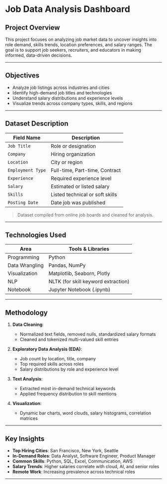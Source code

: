 # Job Data Analysis Dashboard

##  Project Overview

This project focuses on analyzing job market data to uncover insights into role demand, skills trends, location preferences, and salary ranges. The goal is to support job seekers, recruiters, and educators in making informed, data-driven decisions.

---

##  Objectives

- Analyze job listings across industries and cities
- Identify high-demand job titles and technologies
- Understand salary distributions and experience levels
- Visualize trends across company types, skills, and regions

---

## Dataset Description

| Field Name      | Description                             |
|------------------|-----------------------------------------|
| `Job Title`      | Role or designation                     |
| `Company`        | Hiring organization                     |
| `Location`       | City or region                          |
| `Employment Type`| Full-time, Part-time, Contract          |
| `Experience`     | Required experience level               |
| `Salary`         | Estimated or listed salary              |
| `Skills`         | Listed technical or soft skills         |
| `Posting Date`   | Date job was published                  |

> Dataset compiled from online job boards and cleaned for analysis.

---

##  Technologies Used

| Area            | Tools & Libraries                 |
|------------------|-----------------------------------|
| Programming      | Python                            |
| Data Wrangling   | Pandas, NumPy                     |
| Visualization    | Matplotlib, Seaborn, Plotly       |
| NLP              | NLTK (for skill keyword extraction) |
| Notebook         | Jupyter Notebook (.ipynb)         |

---

##  Methodology

1. **Data Cleaning**:
   - Normalized text fields, removed nulls, standardized salary formats
   - Cleaned and tokenized multi-valued skill entries

2. **Exploratory Data Analysis (EDA)**:
   - Job count by location, title, company
   - Top required skills across roles
   - Salary distributions by role and experience level

3. **Text Analysis**:
   - Extracted most in-demand technical keywords
   - Applied frequency distribution to skill mentions

4. **Visualization**:
   - Dynamic bar charts, word clouds, salary histograms, correlation matrices

---

##  Key Insights

- **Top Hiring Cities**: San Francisco, New York, Seattle
- **In-Demand Roles**: Data Analyst, Software Engineer, Product Manager
- **Common Skills**: Python, SQL, Excel, Communication, AWS
- **Salary Trends**: Higher salaries correlate with cloud, AI, and senior roles
- **Remote Work**: Increasing prevalence across technical roles

---



 
